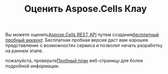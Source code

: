 ﻿---
title: Оценить Aspose.Cells Клау
second_title: Aspose.Cells Cloud Documen
type: docs
url: /ru/evaluate-aspose-cells/
description: Aspose.Cells Облако поддерживает Excel для создания, преобразования, слияния, разделения, защиты, операций с внутренними объектами и т. д.
weight: 60
---
 Вы можете оценить[Aspose.Cells REST API](http://apireference.aspose.cloud/cells/) путем создания[бесплатный пробный аккаунт](https://dashboard.aspose.cloud). Бесплатная пробная версия даст вам хорошее представление о возможностях сервиса и позволит начать разработку на раннем этапе.

 пожалуйста, проверьте[Пробный план](https://purchase.aspose.cloud/trial) веб-страницу для более подробной информации.


